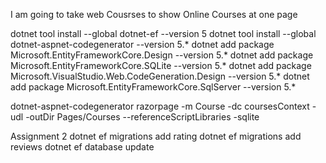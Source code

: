I am going to take web Cousrses to show Online Courses at one page


dotnet tool install --global dotnet-ef --version 5
dotnet tool install --global dotnet-aspnet-codegenerator --version 5.*
dotnet add package Microsoft.EntityFrameworkCore.Design --version 5.*
dotnet add package Microsoft.EntityFrameworkCore.SQLite --version 5.*
dotnet add package Microsoft.VisualStudio.Web.CodeGeneration.Design --version 5.*
dotnet add package Microsoft.EntityFrameworkCore.SqlServer --version 5.*

dotnet-aspnet-codegenerator razorpage -m Course -dc coursesContext -udl -outDir Pages/Courses --referenceScriptLibraries -sqlite


Assignment 2
dotnet ef migrations add rating
dotnet ef migrations add reviews
dotnet ef database update